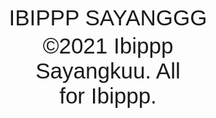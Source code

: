 <html>
<head>
  <title>Interaktif ANDA KAMU</title>
  <style>
    body {
      font-family: Arial, sans-serif;
    }
    p, a {
      cursor: pointer;
      margin: 5px 0;
      font-size: 35px;
      text-decoration: none;
    }
    .hidden {
      display: none;
    }
    .ya {
      cursor: pointer;
      color: green;
      font-weight: bold;
    }
    .tidak {
      cursor: not-allowed;
      color: red;
      font-weight: bold;

    #kamuContent {
      text-align: center;
    }
  </style>
</head>
<body>
  <p onclick="toggleAnda()" style="text-align: center;">IBIPPP SAYANGGG</p>
  <!-- Konten setelah klik ANDA -->
  <div id="andaContent" class="hidden">
    <p onclick="toggleKamu()" style="text-align: center;">SAYANG BANGET SAMA AKU.....</p>
    
    <div id="kamuContent" class="hidden">
      <a href="https://google.com" target="_blank" class="ya">YA</a>
      <br>
      <a href="https://contoh-tidak-baik-tidak-sayang-pacar/suami.com" target="_blank" class="tidak">TIDAK</a>
    </div>
    
    <p onclick="errorSaya()" style="text-align: center;">Cukup Sayang</p>
  </div>
  <div style="width: 50%; margin: auto; text-align: center;">
    <p>&copy;2021 Ibippp Sayangkuu. All for Ibippp.</p>
  </div>
  <script>
    function toggleAnda() {
      document.getElementById("andaContent").classList.toggle("hidden");
    }
    function toggleKamu() {
      document.getElementById("kamuContent").classList.toggle("hidden");
    }
    function errorSaya() {
      alert("❌ Terjadi Error! Ibip tidak boleh klik Cukup Sayang.");
    }
  </script>
</body>
</html>
